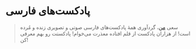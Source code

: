 # پادکست‌های فارسی
> سعی [من](https://twitter.com/alijahsan)، گردآوری همۀ پادکست‌های  فارسی صوتی و تصویری زنده و مُرده است!
از هزاران پادکست از قلم افتاده معذرت می‌خوام!
پادکستت رو بهم معرفی کن!
